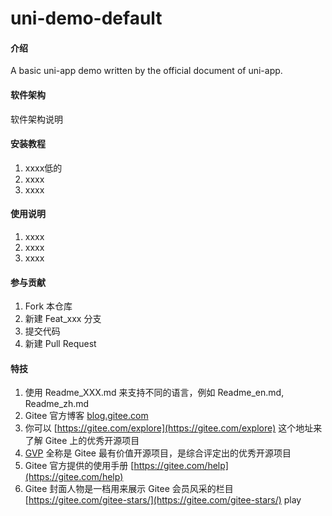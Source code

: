 # uni-demo-default

#### 介绍
A basic uni-app demo written by the   official document of uni-app. 

#### 软件架构 
软件架构说明               
              
                            
#### 安装教程                  
1.  xxxx低的    
2.  xxxx               
3.  xxxx     
    
#### 使用说明

1.  xxxx     
2.  xxxx
3.  xxxx

#### 参与贡献

1.  Fork 本仓库 
2.  新建 Feat_xxx 分支
3.  提交代码
4.  新建 Pull Request


#### 特技

1.  使用 Readme\_XXX.md 来支持不同的语言，例如 Readme\_en.md, Readme\_zh.md
2.  Gitee 官方博客 [blog.gitee.com](https://blog.gitee.com)
3.  你可以 [https://gitee.com/explore](https://gitee.com/explore) 这个地址来了解 Gitee 上的优秀开源项目
4.  [GVP](https://gitee.com/gvp) 全称是 Gitee 最有价值开源项目，是综合评定出的优秀开源项目
5.  Gitee 官方提供的使用手册 [https://gitee.com/help](https://gitee.com/help)
6.  Gitee 封面人物是一档用来展示 Gitee 会员风采的栏目 [https://gitee.com/gitee-stars/](https://gitee.com/gitee-stars/) play

